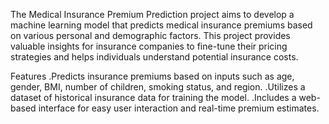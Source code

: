 The Medical Insurance Premium Prediction project aims to develop a machine learning model that predicts medical insurance premiums based on various personal and demographic factors. This project provides valuable insights for insurance companies to fine-tune their pricing strategies and helps individuals understand potential insurance costs.

Features
.Predicts insurance premiums based on inputs such as age, gender, BMI, number of children, smoking status, and region.
.Utilizes a dataset of historical insurance data for training the model.
.Includes a web-based interface for easy user interaction and real-time premium estimates.
